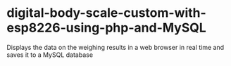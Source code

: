 # digital-body-scale-custom-with-esp8226-using-php-and-MySQL
Displays the data on the weighing results in a web browser in real time and saves it to a MySQL database
